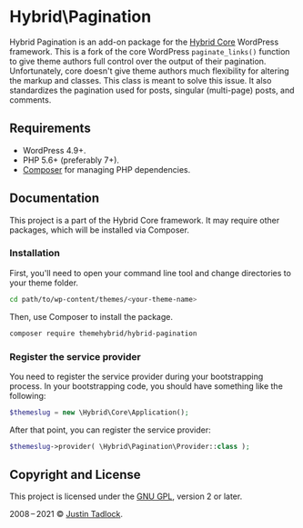 # Hybrid\\Pagination

Hybrid Pagination is an add-on package for the [Hybrid Core](https://github.com/themehybrid/hybrid-core) WordPress framework. This is a fork of the core WordPress `paginate_links()` function to give theme authors full control over the output of their pagination. Unfortunately, core doesn't give theme authors much flexibility for altering the markup and classes. This class is meant to solve this issue.  It also standardizes the pagination used for posts, singular (multi-page) posts, and comments.

## Requirements

* WordPress 4.9+.
* PHP 5.6+ (preferably 7+).
* [Composer](https://getcomposer.org/) for managing PHP dependencies.

## Documentation

This project is a part of the Hybrid Core framework. It may require other packages, which will be installed via Composer.

### Installation

First, you'll need to open your command line tool and change directories to your theme folder.

```bash
cd path/to/wp-content/themes/<your-theme-name>
```

Then, use Composer to install the package.

```bash
composer require themehybrid/hybrid-pagination
```

### Register the service provider

You need to register the service provider during your bootstrapping process.  In your bootstrapping code, you should have something like the following:

```php
$themeslug = new \Hybrid\Core\Application();
```

After that point, you can register the service provider:

```php
$themeslug->provider( \Hybrid\Pagination\Provider::class );
```

## Copyright and License

This project is licensed under the [GNU GPL](http://www.gnu.org/licenses/old-licenses/gpl-2.0.html), version 2 or later.

2008&thinsp;&ndash;&thinsp;2021 &copy; [Justin Tadlock](https://themehybrid.com).
